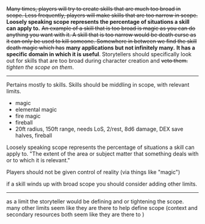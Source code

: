 ~~Many times, players will try to create skills that are much too broad in scope. Less frequently, players will make skills that are too narrow in scope.~~ **Loosely speaking scope represents the percentage of situations a skill can apply to.** ~~An example of a skill that is too broad is magic as you can do anything you want with it. A skill that is too narrow would be death curse as it can only be used to kill someone. Somewhere in between we find the skill death magic which has~~ **many applications but not infinitely many.** **It has a specific domain in which it is useful**. Storytellers should specifically look out for skills that are too broad during character creation and ~~veto them.~~ *tighten the scope on them*.

---

Pertains mostly to skills. Skills should be middling in scope, with relevant limits.
- magic
- elemental magic
- fire magic
- fireball
- 20ft radius, 150ft range, needs LoS, 2/rest, 8d6 damage, DEX save halves, fireball

Loosely speaking scope represents the percentage of situations a skill can apply to. "The extent of the area or subject matter that something deals with or to which it is relevant."

Players should not be given control of reality (via things like "magic")

if a skill winds up with broad scope you should consider adding other limits.

---

as a limit the storyteller would be defining and or tightening the scope. many other limits seem like they are there to help define scope (context and secondary resources both seem like they are there to )